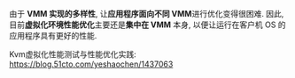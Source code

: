 由于 **VMM 实现的多样性**, 让**应用程序面向不同 VMM**进行优化变得很困难. 因此, 目前**虚拟化环境性能优化**主要还是**集中在 VMM** 本身, 以便让运行在客户机 OS 的应用程序具有更好的性能.

Kvm虚拟化性能测试与性能优化实践: https://blog.51cto.com/yeshaochen/1437063